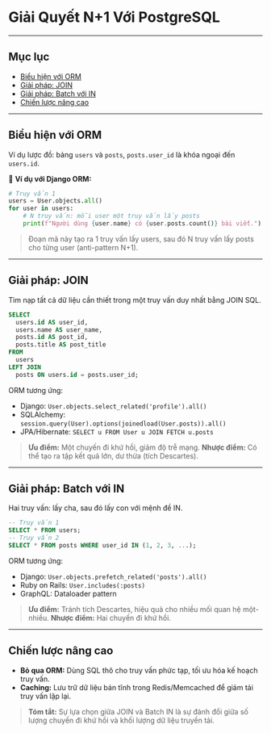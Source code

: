 # Giải Quyết N+1 Với PostgreSQL

---

## Mục lục

-   [Biểu hiện với ORM](#biểu-hiện-với-orm)
-   [Giải pháp: JOIN](#giải-pháp-join)
-   [Giải pháp: Batch với IN](#giải-pháp-batch-với-in)
-   [Chiến lược nâng cao](#chiến-lược-nâng-cao)

---

## Biểu hiện với ORM

Ví dụ lược đồ: bảng `users` và `posts`, `posts.user_id` là khóa ngoại đến `users.id`.

📌 **Ví dụ với Django ORM:**

```python
# Truy vấn 1
users = User.objects.all()
for user in users:
    # N truy vấn: mỗi user một truy vấn lấy posts
    print(f"Người dùng {user.name} có {user.posts.count()} bài viết.")
```

> Đoạn mã này tạo ra 1 truy vấn lấy users, sau đó N truy vấn lấy posts cho từng user (anti-pattern N+1).

---

## Giải pháp: JOIN

Tìm nạp tất cả dữ liệu cần thiết trong một truy vấn duy nhất bằng JOIN SQL.

```sql
SELECT
  users.id AS user_id,
  users.name AS user_name,
  posts.id AS post_id,
  posts.title AS post_title
FROM
  users
LEFT JOIN
  posts ON users.id = posts.user_id;
```

ORM tương ứng:

-   Django: `User.objects.select_related('profile').all()`
-   SQLAlchemy: `session.query(User).options(joinedload(User.posts)).all()`
-   JPA/Hibernate: `SELECT u FROM User u JOIN FETCH u.posts`

> **Ưu điểm:** Một chuyến đi khứ hồi, giảm độ trễ mạng.
> **Nhược điểm:** Có thể tạo ra tập kết quả lớn, dư thừa (tích Descartes).

---

## Giải pháp: Batch với IN

Hai truy vấn: lấy cha, sau đó lấy con với mệnh đề IN.

```sql
-- Truy vấn 1
SELECT * FROM users;
-- Truy vấn 2
SELECT * FROM posts WHERE user_id IN (1, 2, 3, ...);
```

ORM tương ứng:

-   Django: `User.objects.prefetch_related('posts').all()`
-   Ruby on Rails: `User.includes(:posts)`
-   GraphQL: Dataloader pattern

> **Ưu điểm:** Tránh tích Descartes, hiệu quả cho nhiều mối quan hệ một-nhiều.
> **Nhược điểm:** Hai chuyến đi khứ hồi.

---

## Chiến lược nâng cao

-   **Bỏ qua ORM:** Dùng SQL thô cho truy vấn phức tạp, tối ưu hóa kế hoạch truy vấn.
-   **Caching:** Lưu trữ dữ liệu bán tĩnh trong Redis/Memcached để giảm tải truy vấn lặp lại.

> **Tóm tắt:** Sự lựa chọn giữa JOIN và Batch IN là sự đánh đổi giữa số lượng chuyến đi khứ hồi và khối lượng dữ liệu truyền tải.
